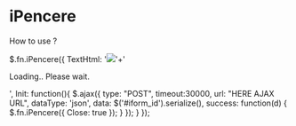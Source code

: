 iPencere
========

How to use ?


$.fn.iPencere({
        TextHtml: '<img src="loading.gif">'+'<p>Loading.. Please wait.</p>',
        Init: function(){
        $.ajax({
        		type: "POST",
            	timeout:30000,
            	url: "HERE AJAX URL",
            	dataType: 'json',
            	data: $('#iform_id').serialize(),
            	success: function(d) {
            		$.fn.iPencere({ Close: true });
            	}
        	});
        }
});
